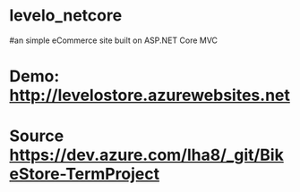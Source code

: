 # levelo_netcore
#an simple eCommerce site built on ASP.NET Core MVC
# Demo: http://levelostore.azurewebsites.net
# Source https://dev.azure.com/lha8/_git/BikeStore-TermProject
